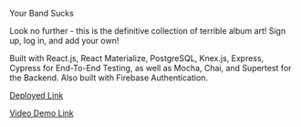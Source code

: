 Your Band Sucks

Look no further - this is the definitive collection of terrible album art! Sign up, log in, and add your own!

Built with React.js, React Materialize, PostgreSQL, Knex.js, Express, Cypress for End-To-End Testing, as well as Mocha, Chai, and Supertest for the Backend.  Also built with Firebase Authentication.

[Deployed Link](https://your-band-sucks.firebaseapp.com/)

[Video Demo Link](https://www.youtube.com/watch?v=N0EN_VxQV-Y)
